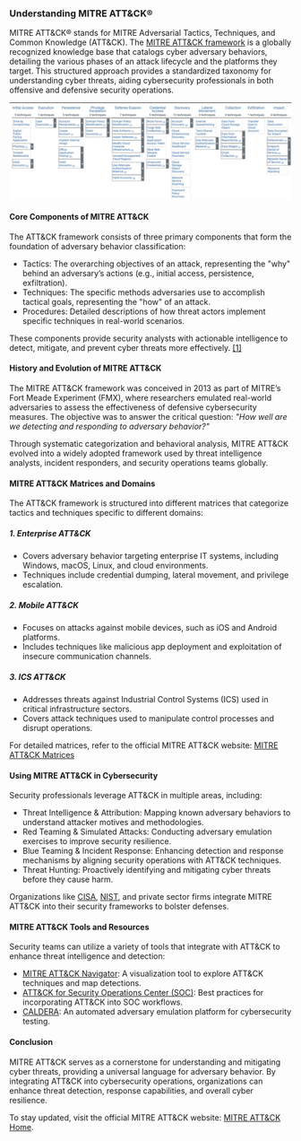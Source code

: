 
### Understanding MITRE ATT&CK®

MITRE ATT&CK® stands for MITRE Adversarial Tactics, Techniques, and Common Knowledge (ATT&CK). The [MITRE ATT&CK framework](https://attack.mitre.org/) is a globally recognized knowledge base that catalogs cyber adversary behaviors, detailing the various phases of an attack lifecycle and the platforms they target. This structured approach provides a standardized taxonomy for understanding cyber threats, aiding cybersecurity professionals in both offensive and defensive security operations.

![](assets/mitre.png)

#### Core Components of MITRE ATT&CK
The ATT&CK framework consists of three primary components that form the foundation of adversary behavior classification:

- Tactics: The overarching objectives of an attack, representing the "why" behind an adversary’s actions (e.g., initial access, persistence, exfiltration).
- Techniques: The specific methods adversaries use to accomplish tactical goals, representing the "how" of an attack.
- Procedures: Detailed descriptions of how threat actors implement specific techniques in real-world scenarios.

These components provide security analysts with actionable intelligence to detect, mitigate, and prevent cyber threats more effectively. [[1]](https://www.mitre.org/sites/default/files/publications/pr-18-0944-11-mitre-attack-design-and-philosophy.pdf)

#### History and Evolution of MITRE ATT&CK
The MITRE ATT&CK framework was conceived in 2013 as part of MITRE’s Fort Meade Experiment (FMX), where researchers emulated real-world adversaries to assess the effectiveness of defensive cybersecurity measures. The objective was to answer the critical question: *"How well are we detecting and responding to adversary behavior?"* 

Through systematic categorization and behavioral analysis, MITRE ATT&CK evolved into a widely adopted framework used by threat intelligence analysts, incident responders, and security operations teams globally.

#### MITRE ATT&CK Matrices and Domains
The ATT&CK framework is structured into different matrices that categorize tactics and techniques specific to different domains:

##### 1. Enterprise ATT&CK
- Covers adversary behavior targeting enterprise IT systems, including Windows, macOS, Linux, and cloud environments.
- Techniques include credential dumping, lateral movement, and privilege escalation.

##### 2. Mobile ATT&CK
- Focuses on attacks against mobile devices, such as iOS and Android platforms.
- Includes techniques like malicious app deployment and exploitation of insecure communication channels.

##### 3. ICS ATT&CK
- Addresses threats against Industrial Control Systems (ICS) used in critical infrastructure sectors.
- Covers attack techniques used to manipulate control processes and disrupt operations.

For detailed matrices, refer to the official MITRE ATT&CK website: [MITRE ATT&CK Matrices](https://attack.mitre.org/matrices/enterprise/)

#### Using MITRE ATT&CK in Cybersecurity
Security professionals leverage ATT&CK in multiple areas, including:

- Threat Intelligence & Attribution: Mapping known adversary behaviors to understand attacker motives and methodologies.
- Red Teaming & Simulated Attacks: Conducting adversary emulation exercises to improve security resilience.
- Blue Teaming & Incident Response: Enhancing detection and response mechanisms by aligning security operations with ATT&CK techniques.
- Threat Hunting: Proactively identifying and mitigating cyber threats before they cause harm.

Organizations like [CISA](https://www.cisa.gov/), [NIST](https://www.nist.gov/), and private sector firms integrate MITRE ATT&CK into their security frameworks to bolster defenses.

#### MITRE ATT&CK Tools and Resources
Security teams can utilize a variety of tools that integrate with ATT&CK to enhance threat intelligence and detection:

- [MITRE ATT&CK Navigator](https://attack.mitre.org/resources/enterprise-matrix/): A visualization tool to explore ATT&CK techniques and map detections.
- [ATT&CK for Security Operations Center (SOC)](https://attack.mitre.org/resources/): Best practices for incorporating ATT&CK into SOC workflows.
- [CALDERA](https://caldera.mitre.org/): An automated adversary emulation platform for cybersecurity testing.

#### Conclusion
MITRE ATT&CK serves as a cornerstone for understanding and mitigating cyber threats, providing a universal language for adversary behavior. By integrating ATT&CK into cybersecurity operations, organizations can enhance threat detection, response capabilities, and overall cyber resilience. 

To stay updated, visit the official MITRE ATT&CK website: [MITRE ATT&CK Home](https://attack.mitre.org/).
